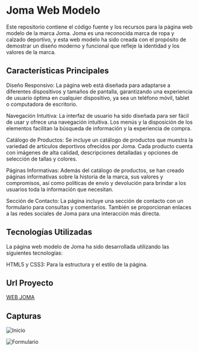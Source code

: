 # Joma Web Modelo
Este repositorio contiene el código fuente y los recursos para la página web modelo de la marca Joma. Joma es una reconocida marca de ropa y calzado deportivo, y esta web modelo ha sido creada con el propósito de demostrar un diseño moderno y funcional que refleje la identidad y los valores de la marca.

## Características Principales
Diseño Responsivo: La página web está diseñada para adaptarse a diferentes dispositivos y tamaños de pantalla, garantizando una experiencia de usuario óptima en cualquier dispositivo, ya sea un teléfono móvil, tablet o computadora de escritorio.

Navegación Intuitiva: La interfaz de usuario ha sido diseñada para ser fácil de usar y ofrece una navegación intuitiva. Los menús y la disposición de los elementos facilitan la búsqueda de información y la experiencia de compra.

Catálogo de Productos: Se incluye un catálogo de productos que muestra la variedad de artículos deportivos ofrecidos por Joma. Cada producto cuenta con imágenes de alta calidad, descripciones detalladas y opciones de selección de tallas y colores.

Páginas Informativas: Además del catálogo de productos, se han creado páginas informativas sobre la historia de la marca, sus valores y compromisos, así como políticas de envío y devolución para brindar a los usuarios toda la información que necesitan.

Sección de Contacto: La página incluye una sección de contacto con un formulario para consultas y comentarios. También se proporcionan enlaces a las redes sociales de Joma para una interacción más directa.

## Tecnologías Utilizadas
La página web modelo de Joma ha sido desarrollada utilizando las siguientes tecnologías:

HTML5 y CSS3: Para la estructura y el estilo de la página.

## Url Proyecto

[WEB JOMA](https://aitorqc.github.io/shoes-website)

## Capturas
![Inicio](https://github.com/aitorqc/shoes-website/tree/main/assets/capturas/inicio.png)

![Formulario](https://github.com/aitorqc/shoes-website/tree/main/assets/capturas/formulario.png)